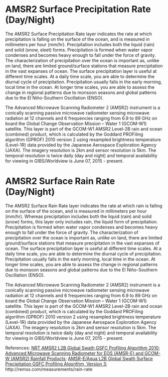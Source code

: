 # AMSR2 Surface Precipitation Rate (Day/Night)
The AMSR2 Surface Precipitation Rate layer indicates the rate at which precipitation  is falling on the surface of the ocean, and is measured in millimeters per hour (mm/hr). Precipitation includes both the liquid (rain) and solid (snow, sleet) forms. Precipitation is formed when water vapor condenses and becomes heavy enough to fall under the force of gravity. The characterization of precipitation over the ocean is important as, unlike on land, there are limited ground/surface stations that measure precipitation in the vast expanses of ocean.  The surface precipitation layer is useful at different time scales. At a daily time scale, you are able to determine the diurnal cycle of precipitation. Precipitation usually falls in the early morning, local time in the ocean. At longer time scales, you are able to assess the change in regional patterns due to monsoon seasons and global patterns due to the El Niño-Southern Oscillation (ENSO).

The Advanced Microwave Scanning Radiometer 2 (AMSR2) instrument is a conically scanning passive microwave radiometer sensing microwave radiation at 12 channels and 6 frequencies ranging from 6.9 to 89 GHz on board the Global Change Observation Mission – Water 1 (GCOM-W1) satellite. This layer is part of the GCOM-W1 AMSR2 Level-2B rain and ocean (combined) product, which is calculated by the Goddard PROFiling algorithm (GPROF) 2010 version 2 using resampled brightness temperature (Level-1R) data provided by the Japanese Aerospace Exploration Agency (JAXA). The imagery resolution is 2km and sensor resolution is 5km. The temporal resolution is twice daily (day and night) and temporal availability for viewing in GIBS/Worldview is June 07, 2015 - present.

# AMSR2 Surface Rain Rate (Day/Night)
The AMSR2 Surface Rain Rate layer indicates the rate at which rain is falling on the surface of the ocean, and is measured in millimeters per hour (mm/hr). Whereas precipitation includes both the liquid (rain) and solid (snow) forms, this layer only includes rain, the liquid form of precipitation. Precipitation is formed when water vapor condenses and becomes heavy enough to fall under the force of gravity. The characterization of precipitation over the ocean is important as, unlike on land, there are limited ground/surface stations that measure precipitation in the vast expanses of ocean.  The surface precipitation layer is useful at different time scales. At a daily time scale, you are able to determine the diurnal cycle of precipitation. Precipitation usually falls in the early morning, local time in the ocean. At longer time scales, you are able to assess the change in regional patterns due to monsoon seasons and global patterns due to the El Niño-Southern Oscillation (ENSO).

The Advanced Microwave Scanning Radiometer 2 (AMSR2) instrument is a conically scanning passive microwave radiometer sensing microwave radiation at 12 channels and 6 frequencies ranging from 6.9 to 89 GHz on board the Global Change Observation Mission – Water 1 (GCOM-W1) satellite. This layer is part of the GCOM-W1 AMSR2 Level-2B rain and ocean (combined) product, which is calculated by the Goddard PROFiling algorithm (GPROF) 2010 version 2 using resampled brightness temperature (Level-1R) data provided by the Japanese Aerospace Exploration Agency (JAXA). The imagery resolution is 2km and sensor resolution is 5km. The temporal resolution is twice daily (day and night) and temporal availability for viewing in GIBS/Worldview is June 07, 2015 - present.

References: [NRT AMSR2 L2B Global Swath GSFC Profiling Algorithm 2010](https://ghrc.nsstc.nasa.gov/hydro/details.pl?ds=A2_RainOcn_NRT); [Advanced Microwave Scanning Radiometer for EOS (AMSR-E) and GCOM-W (AMSR2) Rainfall Products](http://rain.atmos.colostate.edu/RAINMAP10v2/amsr_description.html); [AMSR-E/Aqua L2B Global Swath Surface Precipitation GSFC Profiling Algorithm, Version 3](http://nsidc.org/data/docs/daac/ae_rain_l2b.gd.html); http://[]()remss.com/measurements/rain-rate
